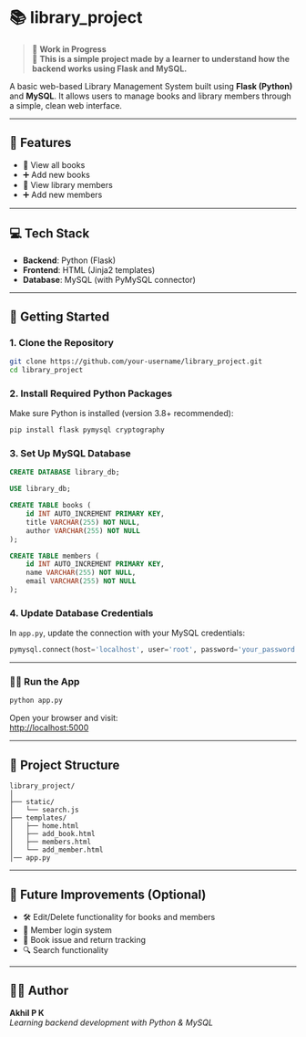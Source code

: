 # 📚 library_project

> 🔧 **Work in Progress**  
> 🧪 **This is a simple project made by a learner to understand how the backend works using Flask and MySQL.**

A basic web-based Library Management System built using **Flask (Python)** and **MySQL**. It allows users to manage books and library members through a simple, clean web interface.

---

## 🔧 Features

- 📝 View all books  
- ➕ Add new books  
- 👥 View library members  
- ➕ Add new members  

---

## 💻 Tech Stack

- **Backend**: Python (Flask)  
- **Frontend**: HTML (Jinja2 templates)  
- **Database**: MySQL (with PyMySQL connector)  

---

## 🚀 Getting Started

### 1. Clone the Repository

```bash
git clone https://github.com/your-username/library_project.git
cd library_project
```

### 2. Install Required Python Packages

Make sure Python is installed (version 3.8+ recommended):

```bash
pip install flask pymysql cryptography
```

### 3. Set Up MySQL Database

```sql
CREATE DATABASE library_db;

USE library_db;

CREATE TABLE books (
    id INT AUTO_INCREMENT PRIMARY KEY,
    title VARCHAR(255) NOT NULL,
    author VARCHAR(255) NOT NULL
);

CREATE TABLE members (
    id INT AUTO_INCREMENT PRIMARY KEY,
    name VARCHAR(255) NOT NULL,
    email VARCHAR(255) NOT NULL
);
```

### 4. Update Database Credentials

In `app.py`, update the connection with your MySQL credentials:

```python
pymysql.connect(host='localhost', user='root', password='your_password', database='library_db')
```

---

### 🏃‍♂️ Run the App

```bash
python app.py
```

Open your browser and visit:  
[http://localhost:5000](http://localhost:5000)

---

## 📂 Project Structure

```
library_project/
│
├── static/
│   └── search.js
├── templates/
│   ├── home.html
│   ├── add_book.html
│   ├── members.html
│   └── add_member.html
│── app.py
```

---

## 📌 Future Improvements (Optional)

- 🛠 Edit/Delete functionality for books and members  
- 🔐 Member login system  
- 📕 Book issue and return tracking  
- 🔍 Search functionality  

---

## 👨‍💻 Author

**Akhil P K**  
_Learning backend development with Python & MySQL_
